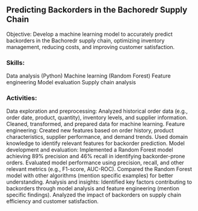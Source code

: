 ## Predicting Backorders in the Bachoredr Supply Chain

Objective:
Develop a machine learning model to accurately predict backorders in the Bachoredr supply chain, optimizing inventory management, reducing costs, and improving customer satisfaction.

### Skills:
Data analysis (Python)
Machine learning (Random Forest)
Feature engineering
Model evaluation
Supply chain analysis

### Activities:

Data exploration and preprocessing:
Analyzed historical order data (e.g., order date, product, quantity), inventory levels, and supplier information.
Cleaned, transformed, and prepared data for machine learning.
Feature engineering:
Created new features based on order history, product characteristics, supplier performance, and demand trends.
Used domain knowledge to identify relevant features for backorder prediction.
Model development and evaluation:
Implemented a Random Forest model achieving 89% precision and 46% recall in identifying backorder-prone orders.
Evaluated model performance using precision, recall, and other relevant metrics (e.g., F1-score, AUC-ROC).
Compared the Random Forest model with other algorithms (mention specific examples) for better understanding.
Analysis and insights:
Identified key factors contributing to backorders through model analysis and feature engineering (mention specific findings).
Analyzed the impact of backorders on supply chain efficiency and customer satisfaction.
